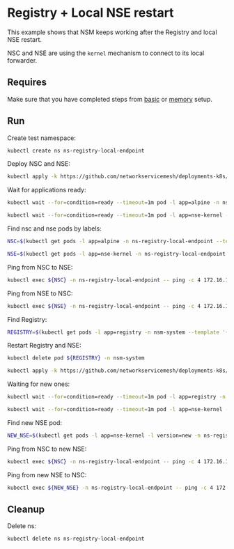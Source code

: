 # Registry + Local NSE restart

This example shows that NSM keeps working after the Registry and local NSE restart.

NSC and NSE are using the `kernel` mechanism to connect to its local forwarder.

## Requires

Make sure that you have completed steps from [basic](../../basic) or [memory](../../memory) setup.

## Run

Create test namespace:
```bash
kubectl create ns ns-registry-local-endpoint
```

Deploy NSC and NSE:
```bash
kubectl apply -k https://github.com/networkservicemesh/deployments-k8s/examples/heal/registry-local-endpoint/nse-first?ref=500a98e9f2203709be1bf535af3947c3305971b8
```

Wait for applications ready:
```bash
kubectl wait --for=condition=ready --timeout=1m pod -l app=alpine -n ns-registry-local-endpoint
```
```bash
kubectl wait --for=condition=ready --timeout=1m pod -l app=nse-kernel -n ns-registry-local-endpoint
```

Find nsc and nse pods by labels:
```bash
NSC=$(kubectl get pods -l app=alpine -n ns-registry-local-endpoint --template '{{range .items}}{{.metadata.name}}{{"\n"}}{{end}}')
```
```bash
NSE=$(kubectl get pods -l app=nse-kernel -n ns-registry-local-endpoint --template '{{range .items}}{{.metadata.name}}{{"\n"}}{{end}}')
```

Ping from NSC to NSE:
```bash
kubectl exec ${NSC} -n ns-registry-local-endpoint -- ping -c 4 172.16.1.100
```

Ping from NSE to NSC:
```bash
kubectl exec ${NSE} -n ns-registry-local-endpoint -- ping -c 4 172.16.1.101
```

Find Registry:
```bash
REGISTRY=$(kubectl get pods -l app=registry -n nsm-system --template '{{range .items}}{{.metadata.name}}{{"\n"}}{{end}}')
```

Restart Registry and NSE:
```bash
kubectl delete pod ${REGISTRY} -n nsm-system
```
```bash
kubectl apply -k https://github.com/networkservicemesh/deployments-k8s/examples/heal/registry-local-endpoint/nse-second?ref=500a98e9f2203709be1bf535af3947c3305971b8
```

Waiting for new ones:
```bash
kubectl wait --for=condition=ready --timeout=1m pod -l app=registry -n nsm-system
```
```bash
kubectl wait --for=condition=ready --timeout=1m pod -l app=nse-kernel -l version=new -n ns-registry-local-endpoint
```

Find new NSE pod:
```bash
NEW_NSE=$(kubectl get pods -l app=nse-kernel -l version=new -n ns-registry-local-endpoint --template '{{range .items}}{{.metadata.name}}{{"\n"}}{{end}}')
```

Ping from NSC to new NSE:
```bash
kubectl exec ${NSC} -n ns-registry-local-endpoint -- ping -c 4 172.16.1.102
```

Ping from new NSE to NSC:
```bash
kubectl exec ${NEW_NSE} -n ns-registry-local-endpoint -- ping -c 4 172.16.1.103
```

## Cleanup

Delete ns:
```bash
kubectl delete ns ns-registry-local-endpoint
```
